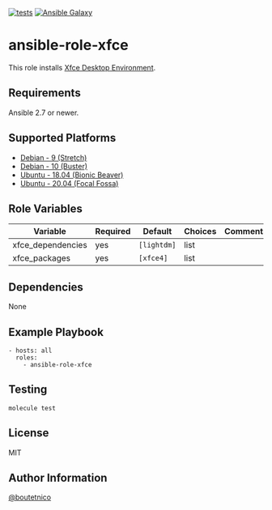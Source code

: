 [![tests](https://github.com/boutetnico/ansible-role-xfce/workflows/Test%20ansible%20role/badge.svg)](https://github.com/boutetnico/ansible-role-xfce/actions?query=workflow%3A%22Test+ansible+role%22)
[![Ansible Galaxy](https://img.shields.io/badge/galaxy-boutetnico.xfce-blue.svg)](https://galaxy.ansible.com/boutetnico/xfce)

ansible-role-xfce
=================

This role installs [Xfce Desktop Environment](https://www.xfce.org/).

Requirements
------------

Ansible 2.7 or newer.

Supported Platforms
-------------------

- [Debian - 9 (Stretch)](https://wiki.debian.org/DebianStretch)
- [Debian - 10 (Buster)](https://wiki.debian.org/DebianBuster)
- [Ubuntu - 18.04 (Bionic Beaver)](http://releases.ubuntu.com/18.04/)
- [Ubuntu - 20.04 (Focal Fossa)](http://releases.ubuntu.com/20.04/)

Role Variables
--------------

| Variable                | Required | Default               | Choices   | Comments                                       |
|-------------------------|----------|-----------------------|-----------|------------------------------------------------|
| xfce_dependencies       | yes      | `[lightdm]`           | list      |                                                |
| xfce_packages           | yes      | `[xfce4]`             | list      |                                                |

Dependencies
------------

None

Example Playbook
----------------

    - hosts: all
      roles:
        - ansible-role-xfce

Testing
-------

    molecule test

License
-------

MIT

Author Information
------------------

[@boutetnico](https://github.com/boutetnico)
